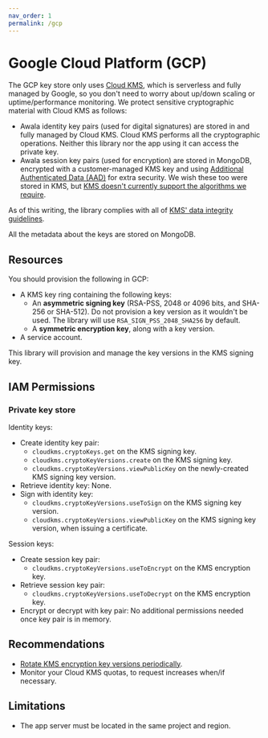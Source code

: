 ```yaml
---
nav_order: 1
permalink: /gcp
---
```

# Google Cloud Platform (GCP)

The GCP key store only uses [Cloud KMS](https://cloud.google.com/kms), which is serverless and fully managed by Google, so you don't need to worry about up/down scaling or uptime/performance monitoring. We protect sensitive cryptographic material with Cloud KMS as follows:

- Awala identity key pairs (used for digital signatures) are stored in and fully managed by Cloud KMS. Cloud KMS performs all the cryptographic operations. Neither this library nor the app using it can access the private key.
- Awala session key pairs (used for encryption) are stored in MongoDB, encrypted with a customer-managed KMS key and using [Additional Authenticated Data (AAD)](https://cloud.google.com/kms/docs/additional-authenticated-data) for extra security. We wish these too were stored in KMS, but [KMS doesn't currently support the algorithms we require](https://issuetracker.google.com/issues/231334600).

As of this writing, the library complies with all of [KMS' data integrity guidelines](https://cloud.google.com/kms/docs/data-integrity-guidelines).

All the metadata about the keys are stored on MongoDB.

## Resources

You should provision the following in GCP:

- A KMS key ring containing the following keys:
  - An **asymmetric signing key** (RSA-PSS, 2048 or 4096 bits, and SHA-256 or SHA-512). Do not provision a key version as it wouldn't be used. The library will use `RSA_SIGN_PSS_2048_SHA256` by default.
  - A **symmetric encryption key**, along with a key version.
- A service account.

This library will provision and manage the key versions in the KMS signing key.

## IAM Permissions

### Private key store

Identity keys:

- Create identity key pair:
  - `cloudkms.cryptoKeys.get` on the KMS signing key.
  - `cloudkms.cryptoKeyVersions.create` on the KMS signing key.
  - `cloudkms.cryptoKeyVersions.viewPublicKey` on the newly-created KMS signing key version.
- Retrieve identity key: None.
- Sign with identity key:
  - `cloudkms.cryptoKeyVersions.useToSign` on the KMS signing key version.
  - `cloudkms.cryptoKeyVersions.viewPublicKey` on the KMS signing key version, when issuing a certificate.

Session keys:

- Create session key pair:
  - `cloudkms.cryptoKeyVersions.useToEncrypt` on the KMS encryption key.
- Retrieve session key pair:
  - `cloudkms.cryptoKeyVersions.useToDecrypt` on the KMS encryption key.
- Encrypt or decrypt with key pair: No additional permissions needed once key pair is in memory.

## Recommendations

- [Rotate KMS encryption key versions periodically](https://cloud.google.com/kms/docs/key-rotation).
- Monitor your Cloud KMS quotas, to request increases when/if necessary.

## Limitations

- The app server must be located in the same project and region.
